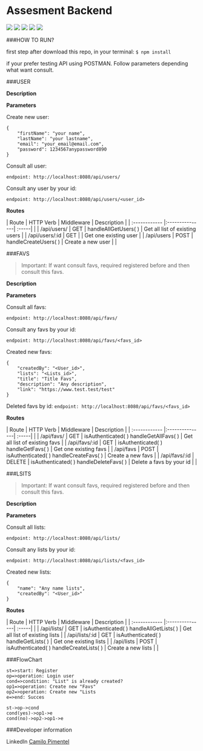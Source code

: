 # Assesment Backend
![](https://img.shields.io/github/stars/cpimentel25/Assesment02.svg) ![](https://img.shields.io/github/forks/cpimentel25/Assesment02.svg) ![](https://img.shields.io/github/tag/cpimentel25/Assesment02.svg) ![](https://img.shields.io/github/release/cpimentel25/Assesment02.svg) ![](https://img.shields.io/github/issues/cpimentel25/Assesment02.svg)

###HOW TO RUN?

first step after download this repo, in your terminal:
`$ npm install`

if your prefer testing API using POSTMAN. Follow parameters depending what want consult.

###USER

**Description**

**Parameters**

Create new user:

	{
		"firstName": "your name",
		"lastName": "your lastname",
		"email": "your_email@email.com",
		"password": 1234567anypassword890
	}

Consult all user:

`endpoint: http://localhost:8080/api/users/`

Consult any user by your id:

`endpoint: http://localhost:8080/api/users/<user_id>`


**Routes**

| Route  | HTTP Verb  | Middleware | Description |
| :------------ |:---------------| :-----| |
| /api/users/      | GET | handleAllGetUsers( )  | Get all list of existing users |
| /api/users/:id      | GET |  | Get one existing user |
| /api/users     | POST | handleCreateUsers( )  | Create a new user | |

###FAVS
> Important: If want consult favs, required registered before and then consult this favs.

**Description**

**Parameters**

Consult all favs:

`endpoint: http://localhost:8080/api/favs/`

Consult any favs by your id:

`endpoint: http://localhost:8080/api/favs/<favs_id>`

Created new favs:

	{
		"createdBy": "<User_id>",
		"lists": "<Lists_id>",
		"title": "Title Favs",
		"description": "Any description",
		"link": "https://www.test.test/test"
	}

Deleted favs by id:
`endpoint: http://localhost:8080/api/favs/<favs_id>`

**Routes**

| Route  | HTTP Verb  | Middleware | Description |
| :------------ |:---------------| :-----| |
| /api/favs/     | GET | isAuthenticated( ) handleGetAllFavs( )  | Get all list of existing favs |
| /api/favs/:id      | GET | isAuthenticated( ) handleGetFavs( ) | Get one existing favs |
| /api/favs     | POST | isAuthenticated( ) handleCreateFavs( )  | Create a new favs |
| /api/favs/:id     | DELETE | isAuthenticated( ) handleDeleteFavs( )  | Delete a favs by your id | |


###LSITS
> Important: If want consult favs, required registered before and then consult this favs.

**Description**

**Parameters**

Consult all lists:

`endpoint: http://localhost:8080/api/lists/`

Consult any lists by your id:

`endpoint: http://localhost:8080/api/lists/<favs_id>`

Created new lists:

	{
		"name": "Any name lists",
		"createdBy": "<User_id>"
	}

**Routes**

| Route  | HTTP Verb  | Middleware | Description |
| :------------ |:---------------| :-----| |
| /api/lists/      | GET | isAuthenticated( ) handleAllGetLists( )  | Get all list of existing lists |
| /api/lists/:id      | GET | isAuthenticated( ) handleGetLists( ) | Get one existing lists |
| /api/lists     | POST | isAuthenticated( ) handleCreateLists( )  | Create a new lists | |

###FlowChart

```flow
st=>start: Register
op=>operation: Login user
cond=>condition: "List" is already created?
op1=>operation: Create new "Favs"
op2=>operation: Create new "Lists
e=>end: Succes

st->op->cond
cond(yes)->op1->e
cond(no)->op2->op1->e
```

###Developer information

LinkedIn [Camilo Pimentel][id/name]

[id/name]: https://www.linkedin.com/in/camilo-pimentel-0a0232217/

